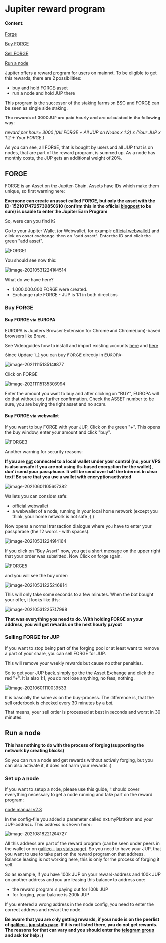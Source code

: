 # Jupiter reward program

#### Content:

[Forge](#forge)

[Buy FORGE](#buy-forge)

[Sell FORGE](#selling-forge-for-jup)

[Run a node ](#run-a-node)

Jupiter offers a reward program for users on mainnet. To be eligible to get this rewards, there are 2 possibilities:

- buy and hold FORGE-asset
- run a node and hold JUP there

This program is the successor of the staking farms on BSC and FORGE can be seen as single side staking.

The rewards of 3000JUP are paid hourly and are calculated in the following way:

*reward per hour= 3000 /(All FORGE + All JUP on Nodes x 1.2) x (Your JUP x 1.2 + Your FORGE )*

As you can see, all FORGE, that is bought by users and all JUP that is on nodes, that are part of the reward program, is summed up. As a node has monthly costs, the JUP gets an additional weight of 20%. 



## FORGE

FORGE is an Asset on the Jupiter-Chain. Assets have IDs which make them unique, so first warning here:

**Everyone can create an asset called FORGE, but only the asset with the ID: 15210174725739850610 (confirm this in the official [blogpost](https://blog.gojupiter.tech/how-to-earn-on-jupiter-2108413fd0ad) to be sure) is usable to enter the Jupiter Earn Program**

So, were can you find it?

Go to your Jupiter Wallet (or Webwallet, for example [official webwallet](https://nodes.gojupiter.tech/index.html)) and click on asset exchange, then on "add asset". Enter the ID and click the green "add asset".

![FORGE1](pics/FORGE1.png)

You should see now this:

![image-20210531224104514](pics/FORGE2.png)

What do we have here?

- 1.000.000.000 FORGE were created. 
- Exchange rate FORGE - JUP is 1:1 in both directions



### Buy FORGE

#### Buy FORGE via EUROPA

EUROPA is Jupiters Browser Extension for Chrome and Chrome(ium)-based browsers like Brave.

See Videoguides how to install and import existing accounts [here](https://youtu.be/g8UKcFH2zeM) and [here](https://youtu.be/hyeVsSgDjQQ)

Since Update 1.2 you can buy FORGE directly in EUROPA:

![image-20211115135149877](pics/image-20211115135149877.png)

Click on FORGE

![image-20211115135303994](pics/image-20211115135303994.png)

Enter the amount you want to buy and after clicking on "BUY", EUROPA will do that without any further confirmation. Check the ASSET number to be sure, you are buying the right asset and no scam.



#### Buy FORGE via webwallet

If you want to buy FORGE with your JUP, Click on the green "+". This opens the buy window, enter your amount and click "buy".

![FORGE3](pics/FORGE3.png)

Another warning for security reasons:

**If you are <u>not</u> connected to a local wallet under your control (no, your VPS is also unsafe if you are not using tls-based encryption for the wallet), don't send your passphrase. It will be send over half the internet in clear text! Be sure that you use a wallet with encryption activated**

![image-20210601105607382](pics/FORGE8.png) 

Wallets you can consider safe:

- [official webwallet](https://nodes.gojupiter.tech/index.html)
- a webwallet of a node, running in your local home network (except you think, your home network is not safe ;) )





Now opens a normal transaction dialogue where you have to enter your passphrase (the 12 words - with spaces).

![image-20210531224914164](pics/FORGE4.png)

If you click on "Buy Asset" now, you get a short message on the upper right that your order was submitted. Now Click on forge again.

![FORGE5](pics/FORGE5.png)

 

and you will see the buy order:

![image-20210531225246814](pics/FORGE6.png)

This will only take some seconds to a few minutes. When the bot bought your offer, it looks like this:

![image-20210531225747998](pics/FORGE7.png)

**That was everything you need to do. With holding FORGE on your address, you will get rewards on the next hourly payout**



### Selling FORGE for JUP

If you want to stop being part of the forging pool or at least want to remove a part of your share, you can sell FORGE for JUP.

This will remove your weekly rewards but cause no other penalties.

So to get your JUP back, simply go the the Asset Exchange and click the red "+". It is also 1:1, you do not lose anything, no fees, nothing.

![image-20210601110039533](pics/FORGE9.png)

It is bascially the same as on the buy-process. The difference is, that the sell orderbook is checked every 30 minutes by a bot.

That means, your sell order is processed at best in seconds and worst in 30 minutes.



## Run a node 

**This has nothing to do with the process of forging (supporting the network by creating blocks)**

So you can run a node and get rewards without actively forging, but you can also activate it, it does not harm your rewards :)

### Set up a node

If you want to setup a node, please use this guide, it should cover everything necessary to get a node running and take part on the reward program:

[node manual v2.3](https://github.com/raetsch/Jupiter-Info-Collection/blob/main/Jupiter_node_manual.pdf)

In the config-file you added a parameter called nxt.myPlatform and your JUP-address. This address is shown here:

![image-20210818221204727](pics/image-20210818221204727.png)

All this address are part of the reward program (can be seen under peers in the wallet or on [galileo - jup stats page](https://stats.jup.io/peers)). So you need to have your JUP, that you want to use to take part on the reward program on that address. Balance leasing is not working here, this is only for the process of forging it self.

So as example, if you have 100k JUP on your reward-address and 100k JUP on another address and you are leasing this balance to address one:

- the reward program is paying out for 100k JUP
- for forging, your balance is 200k JUP

If you entered a wrong address in the node config, you need to enter the correct address and restart the node.

**Be aware that you are only getting rewards, if your node is on the peerlist of [galileo - jup stats page](https://stats.jup.io/peers). If it is not listed there, you do not get rewards. The reasons for that can vary and you should enter the [telegram group](https://t.me/jupiternodes) and ask for help :)**